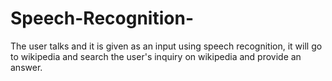 # Speech-Recognition-
The user talks and it is given as an input using speech recognition, it will go to wikipedia and search the user's inquiry on wikipedia and provide an answer.
